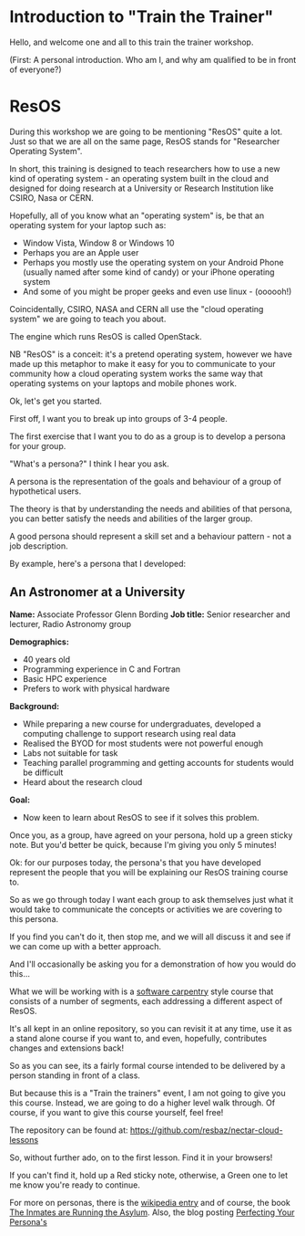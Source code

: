 # Introduction to "Train the Trainer"

Hello, and welcome one and all to this train the trainer workshop.

(First: A personal introduction. Who am I, and why am qualified to be in front of everyone?)

# ResOS

During this workshop we are going to be mentioning "ResOS" quite a lot. Just so that we are all on the same
page, ResOS stands for "Researcher Operating System".
 
In short, this training is designed to teach researchers how to use a  new kind of operating system - an operating 
system built in the cloud and designed for doing research at a  University or Research Institution like CSIRO, 
Nasa or CERN.

Hopefully, all of you know what an "operating system" is, be that an operating system for your laptop such as:

* Window Vista, Window 8 or Windows 10
* Perhaps you are an Apple user
* Perhaps you mostly use the operating system on your Android Phone (usually named after some kind of candy) or your
  iPhone operating system
* And some of you might be proper geeks and even use linux - (oooooh!)

Coincidentally, CSIRO, NASA and CERN all use the "cloud operating system" we are going to teach you about.
 
The engine which runs ResOS is called OpenStack.

NB "ResOS" is a conceit: it's a pretend operating system, however we have made up this metaphor to make it easy for 
you to communicate to your community how a cloud operating system works the same way that operating systems on your 
laptops and mobile phones work.

Ok, let's get you started. 

First off, I want you to break up into groups of 3-4 people.

The first exercise that I want you to do as a group is to develop a persona for your group.

"What's a persona?" I think I hear you ask.

A persona is the representation of the goals and behaviour of a group of hypothetical users.

The theory is that by understanding the needs and abilities of that persona, you can better satisfy the needs and 
abilities of the larger group.

A good persona should represent a skill set and a behaviour pattern - not a job description. 

By example, here's a persona that I developed:

## An Astronomer at a University

**Name:**     Associate Professor Glenn Bording
**Job title:**     Senior researcher and lecturer, Radio Astronomy group

**Demographics:**

* 40 years old
* Programming experience in C and Fortran
* Basic HPC experience
* Prefers to work with physical hardware

**Background:**

* While preparing a new course for undergraduates, developed a computing challenge to support research using real data
* Realised the BYOD for most students were not powerful enough
* Labs not suitable for task
* Teaching parallel programming and getting accounts for students would be difficult
* Heard about the research cloud

**Goal:** 

* Now keen to learn about ResOS to see if it solves this problem.

Once you, as a group, have agreed on your persona, hold up a green sticky note. But you'd better be quick, because
I'm giving you only 5 minutes!

Ok: for our purposes today, the persona's that you have developed represent the people that you will be explaining 
our ResOS training course to.

So as we go through today I want each group to ask themselves just what it would take to communicate the concepts or 
activities we are covering to this persona. 

If you find you can't do it, then stop me, and we will all discuss it and see if we can come up with a better approach.

And I'll occasionally be asking you for a demonstration of how you would do this...

What we will be working with is a [software carpentry](https://software-carpentry.org/) style course that consists of a 
number of segments, each addressing a different aspect of ResOS.

It's all kept in an online repository, so you can revisit it at any time, use it as a stand alone course if you want to,
and even, hopefully, contributes changes and extensions back!

So as you can see, its a fairly formal course intended to be delivered by a person standing in front of a class.

But because this is a "Train the trainers" event, I am not going to give you this course. 
Instead, we are going to do a higher level walk through. Of course, if you want to give this course yourself, feel free!

The repository can be found at: https://github.com/resbaz/nectar-cloud-lessons

So, without further ado, on to the first lesson. Find it in your browsers!

If you can't find it, hold up a Red sticky note, otherwise, a Green one to let me know you're ready to continue.

For more on personas, there is the [wikipedia entry](http://en.wikipedia.org/wiki/Persona_%28user_experience%29) and of
course, the book [The Inmates are Running the Asylum](http://www.amazon.com/The-Inmates-Are-Running-Asylum/dp/0672326140).
Also, the blog posting [Perfecting Your Persona's](http://www.cooper.com/journal/2001/08/perfecting_your_personas)